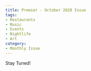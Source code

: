 ```yaml
---
title: Premier - October 2020 Issue
tags:
- Restaurants
- Music
- Events
- Nightlife
- Art
category:
- Monthly Issue
---
```

Stay Tuned!